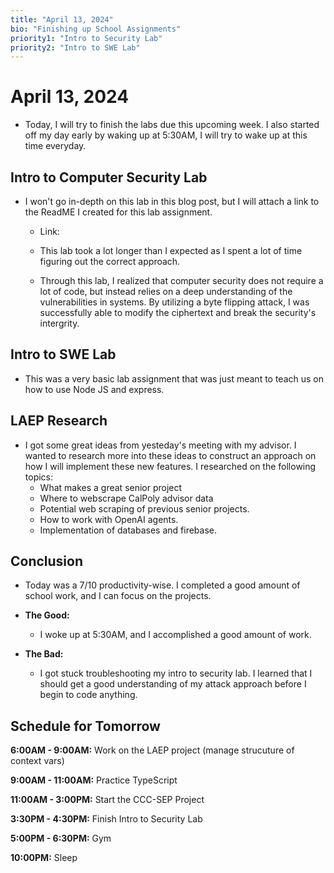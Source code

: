 ```yaml
---
title: "April 13, 2024"
bio: "Finishing up School Assignments"
priority1: "Intro to Security Lab"
priority2: "Intro to SWE Lab"
---
```


# April 13, 2024

- Today, I will try to finish the labs due this upcoming week. I also started off my day early by waking up at 5:30AM, I will try to wake up at this time everyday.

## Intro to Computer Security Lab

- I won't go in-depth on this lab in this blog post, but I will attach a link to the ReadME I created for this lab assignment.

  - Link: []()

  - This lab took a lot longer than I expected as I spent a lot of time figuring out the correct approach.

  - Through this lab, I realized that computer security does not require a lot of code, but instead relies on a deep understanding of the vulnerabilities in systems. By utilizing a byte flipping attack, I was successfully able to modify the ciphertext and break the security's intergrity.

## Intro to SWE Lab

- This was a very basic lab assignment that was just meant to teach us on how to use Node JS and express.

## LAEP Research

- I got some great ideas from yesteday's meeting with my advisor. I wanted to research more into these ideas to construct an approach on how I will implement these new features. I researched on the following topics:
  - What makes a great senior project
  - Where to webscrape CalPoly advisor data
  - Potential web scraping of previous senior projects.
  - How to work with OpenAI agents.
  - Implementation of databases and firebase.

## Conclusion

- Today was a 7/10 productivity-wise. I completed a good amount of school work, and I can focus on the projects.

- **The Good:**

  - I woke up at 5:30AM, and I accomplished a good amount of work.

- **The Bad:**
  - I got stuck troubleshooting my intro to security lab. I learned that I should get a good understanding of my attack approach before I begin to code anything.

## Schedule for Tomorrow

**6:00AM - 9:00AM:** Work on the LAEP project (manage strucuture of context vars)

**9:00AM - 11:00AM:** Practice TypeScript

**11:00AM - 3:00PM:** Start the CCC-SEP Project

**3:30PM - 4:30PM:** Finish Intro to Security Lab

**5:00PM - 6:30PM:** Gym

**10:00PM:** Sleep
